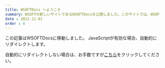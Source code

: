 ```yaml
---
title: WSOFTDocs へようこそ
summary: WSOFTの新しいサイトであるWSOFTDocsを公開しました。このサイトでは、WSOFTのさまざまな製品に役立つ情報を提供します。
date : 2022-11-01
order : 4
---
```


この記事はWSOFTDocsに移動しました。
JavaScriptが有効な場合、自動的にリダイレクトします。

自動的にリダイレクトしない場合は、お手数ですが[こちら](https://docs.wsoft.ws/products/docs/introducing-wsoft-docs/)をクリックしてください。

<script>window.location.href('https://docs.wsoft.ws/products/docs/introducing-wsoft-docs/')</script>
